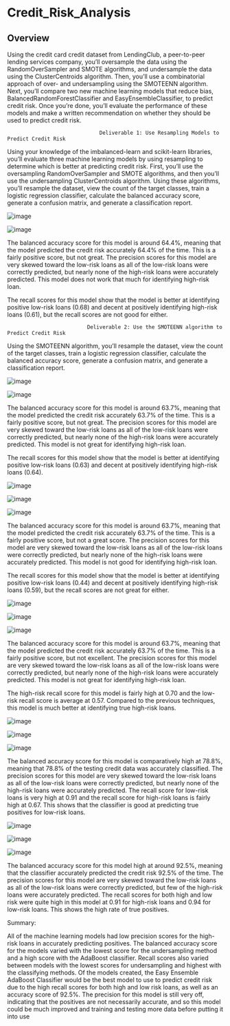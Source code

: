# Credit_Risk_Analysis

## Overview

Using the credit card credit dataset from LendingClub, a peer-to-peer lending services company, you’ll oversample the data using the RandomOverSampler and SMOTE algorithms, and undersample the data using the ClusterCentroids algorithm. Then, you’ll use a combinatorial approach of over- and undersampling using the SMOTEENN algorithm. Next, you’ll compare two new machine learning models that reduce bias, BalancedRandomForestClassifier and EasyEnsembleClassifier, to predict credit risk. Once you’re done, you’ll evaluate the performance of these models and make a written recommendation on whether they should be used to predict credit risk.

                                  Deliverable 1: Use Resampling Models to Predict Credit Risk
                                  
Using your knowledge of the imbalanced-learn and scikit-learn libraries, you’ll evaluate three machine learning models by using resampling to determine which is better at predicting credit risk. First, you’ll use the oversampling RandomOverSampler and SMOTE algorithms, and then you’ll use the undersampling ClusterCentroids algorithm. Using these algorithms, you’ll resample the dataset, view the count of the target classes, train a logistic regression classifier, calculate the balanced accuracy score, generate a confusion matrix, and generate a classification report.

![image](https://user-images.githubusercontent.com/93686963/158003673-a0536c79-c05c-4ac5-8731-03feb16a9ca1.png)

![image](https://user-images.githubusercontent.com/93686963/158003694-439c7f38-9b4b-4392-b256-401abf642293.png)

The balanced accuracy score for this model is around 64.4%, meaning that the model predicted the credit risk accurately 64.4% of the time. This is a fairly positive score, but not great.
The precision scores for this model are very skewed toward the low-risk loans as all of the low-risk loans were correctly predicted, but nearly none of the high-risk loans were accurately predicted. This model does not work that much for identifying high-risk loan.

The recall scores for this model show that the model is better at identifying positive low-risk loans (0.68) and decent at positively identifying high-risk loans (0.61), but the recall scores are not good for either.



                              Deliverable 2: Use the SMOTEENN algorithm to Predict Credit Risk 
                              
Using the SMOTEENN algorithm, you’ll resample the dataset, view the count of the target classes, train a logistic regression classifier, calculate the balanced accuracy score, generate a confusion matrix, and generate a classification report.

![image](https://user-images.githubusercontent.com/93686963/158003709-7b8fdae0-aa63-4076-b28b-8f57e04d30b5.png)

![image](https://user-images.githubusercontent.com/93686963/158003721-17c7759d-c28e-4998-a2fe-51283635247c.png)

The balanced accuracy score for this model is around 63.7%, meaning that the model predicted the credit risk accurately 63.7% of the time. This is a fairly positive score, but not great.
The precision scores for this model are very skewed toward the low-risk loans as all of the low-risk loans were correctly predicted, but nearly none of the high-risk loans were accurately predicted. This model is not great for identifying high-risk loan.

The recall scores for this model show that the model is better at identifying positive low-risk loans (0.63) and decent at positively identifying high-risk loans (0.64). 


![image](https://user-images.githubusercontent.com/93686963/158003755-d70307f9-0a90-4bfd-af9c-29302932bee8.png)

![image](https://user-images.githubusercontent.com/93686963/158003789-ecd181ee-daa4-4d20-82cf-9d848b4a08ab.png)

![image](https://user-images.githubusercontent.com/93686963/158003806-11c43253-169d-4a53-b160-9d4bd825f1f3.png)

The balanced accuracy score for this model is around 63.7%, meaning that the model predicted the credit risk accurately 63.7% of the time. This is a fairly positive score, but not a  great score.
The precision scores for this model are very skewed toward the low-risk loans as all of the low-risk loans were correctly predicted, but nearly none of the high-risk loans were accurately predicted. This model is not good for identifying high-risk loan.

The recall scores for this model show that the model is better at identifying positive low-risk loans (0.44) and decent at positively identifying high-risk loans (0.59), but the recall scores are not great for either.


![image](https://user-images.githubusercontent.com/93686963/158003827-0ff8c326-c451-4c87-9f6a-74e745a8118d.png)

![image](https://user-images.githubusercontent.com/93686963/158003848-e5f34345-67f7-4e75-8c36-6d51b76aa62f.png)

![image](https://user-images.githubusercontent.com/93686963/158003861-a993d82e-a638-4e14-8a3c-465ea022ca16.png)

The balanced accuracy score for this model is around 63.7%, meaning that the model predicted the credit risk accurately 63.7% of the time. This is a fairly positive score, but not excellent.
The precision scores for this model are very skewed toward the low-risk loans as all of the low-risk loans were correctly predicted, but nearly none of the high-risk loans were accurately predicted. This model is not great for identifying high-risk loan.

The high-risk recall score for this model is fairly high at 0.70 and the low-risk recall score is average at 0.57. Compared to the previous techniques, this model is much better at identifying true high-risk loans.



![image](https://user-images.githubusercontent.com/93686963/158003894-28379fa8-63b4-4c39-abf3-23dd0e34cce1.png)

![image](https://user-images.githubusercontent.com/93686963/158003917-7ca45893-b3f2-4351-91b5-207b49d176d0.png)

![image](https://user-images.githubusercontent.com/93686963/158003980-32cf1407-8a26-43c0-a1d2-4bbb8f182239.png)

The balanced accuracy score for this model is comparatively high at 78.8%, meaning that 78.8% of the testing credit data was accurately classified.
The precision scores for this model are very skewed toward the low-risk loans as all of the low-risk loans were correctly predicted, but nearly none of the high-risk loans were accurately predicted.
The recall score for low-risk loans is very high at 0.91 and the recall score for high-risk loans is fairly high at 0.67. This shows that the classifier is good at predicting true positives for low-risk loans.

![image](https://user-images.githubusercontent.com/93686963/158004004-d228db61-8aeb-436a-b5ad-c45143c49590.png)

![image](https://user-images.githubusercontent.com/93686963/158004053-05c07225-55ed-4376-9af9-c45bc3229c3c.png)

![image](https://user-images.githubusercontent.com/93686963/158004069-1b24495c-5c85-4412-8734-464459b004bb.png)


The balanced accuracy score for this model high at around 92.5%, meaning that the classifier accurately predicted the credit risk 92.5% of the time.
The precision scores for this model are very skewed toward the low-risk loans as all of the low-risk loans were correctly predicted, but few of the high-risk loans were accurately predicted. 
The recall scores for both high and low risk were quite high in this model at 0.91 for high-risk loans and 0.94 for low-risk loans. This shows the high rate of true positives.



Summary:


All of the machine learning models had low precision scores for the high-risk loans in accurately predicting positives. The balanced accuracy score for the models varied with the lowest score for the undersampling method and a high score with the AdaBoost classifier. Recall scores also varied between models with the lowest scores for undersampling and highest with the classifying methods. Of the models created, the Easy Ensemble AdaBoost Classifier would be the best model to use to predict credit risk due to the high recall scores for both high and low risk loans, as well as an accuracy score of 92.5%. The precision for this model is still very off, indicating that the positives are not necessarily accurate, and so this model could be much improved and training and testing more data before putting it into use








